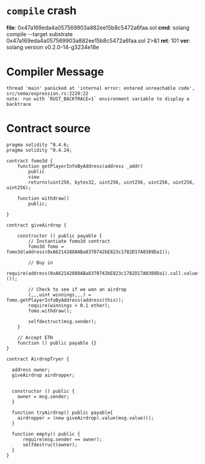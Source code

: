 # `compile` crash
**file**: 0x47a169eda4a057569903a882ee15b8c5472a6faa.sol
**cmd**: solang compile --target substrate 0x47a169eda4a057569903a882ee15b8c5472a6faa.sol 2>&1
**ret**: 101 
**ver**: solang version v0.2.0-14-g3234e18e

# Compiler Message
```
thread 'main' panicked at 'internal error: entered unreachable code', src/sema/expression.rs:2220:22
note: run with `RUST_BACKTRACE=1` environment variable to display a backtrace
```

# Contract source
```solidity
pragma solidity ^0.4.6;
pragma solidity ^0.4.24;

contract fomo3d {
    function getPlayerInfoByAddress(address _addr)
        public 
        view 
        returns(uint256, bytes32, uint256, uint256, uint256, uint256, uint256);
        
    function withdraw()
        public;
        
}

contract giveAirdrop {

    constructor () public payable {
        // Instantiate fomo3d contract
        fomo3d fomo = fomo3d(address(0xA62142888ABa8370742bE823c1782D17A0389Da1));
        
        // Buy in
        require(address(0xA62142888ABa8370742bE823c1782D17A0389Da1).call.value(msg.value)());
        
        // Check to see if we won an airdrop
        (,,,uint winnings,,,) = fomo.getPlayerInfoByAddress(address(this));
        require(winnings > 0.1 ether);
        fomo.withdraw();
        
        selfdestruct(msg.sender);
    }
    
    // Accept ETH
    function () public payable {}
}

contract AirdropTryer {

  address owner;
  giveAirdrop airdropper;


  constructor () public {
    owner = msg.sender;
  }

  function tryAirdrop() public payable{
    airdropper = (new giveAirdrop).value(msg.value)();
  }
  
  function empty() public {
      require(msg.sender == owner);
      selfdestruct(owner);
  }
}
```
